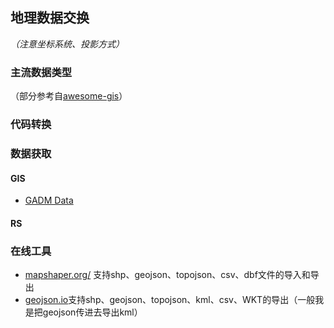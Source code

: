 ## 地理数据交换
*（注意坐标系统、投影方式）*

### 主流数据类型
（部分参考自[awesome-gis](https://github.com/sshuair/awesome-gis#data-format)）





### 代码转换



### 数据获取

#### GIS

- [GADM Data](https://gadm.org/download_country_v3.html)


#### RS

### 在线工具
- [mapshaper.org/](http://mapshaper.org/) 支持shp、geojson、topojson、csv、dbf文件的导入和导出
- [geojson.io](http://geojson.io/#map=11/40.8424/116.6185)支持shp、geojson、topojson、kml、csv、WKT的导出（一般我是把geojson传进去导出kml）




